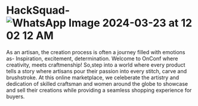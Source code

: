 # HackSquad-![WhatsApp Image 2024-03-23 at 12 02 12 AM](https://github.com/Saksham7244/HackSquad-/assets/145276831/08e8e1fc-6f5d-46ee-9c24-0c814d246768)

As an artisan, the creation process is often a journey filled with emotions as- 
Inspiration, excitement, determination.
Welcome to OnConf where creativity, meets craftmenship!
So,step into a world where every product tells a story where artisans pour their passion into every stitch, carve and brushstroke.
At this online marketplace, we celeberate the artistry and dedication of skilled craftsman and women around the globe to showcase and sell their creations while providing a seamless shopping experience for buyers.
